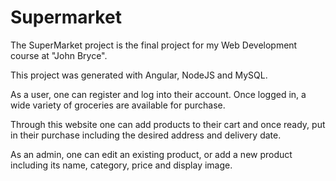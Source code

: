 # Supermarket

The SuperMarket project is the final project for my Web Development course at "John Bryce".

This project was generated with Angular, NodeJS and MySQL.

As a user, one can register and log into their account. Once logged in, a wide variety of groceries are available for purchase.

Through this website one can add products to their cart and once ready, put in their purchase including the desired address and delivery date.

As an admin, one can edit an existing product, or add a new product including its name, category, price and display image.
